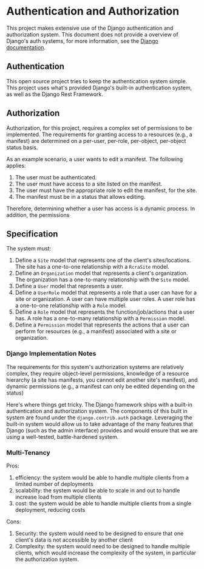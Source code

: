 # Authentication and Authorization

This project makes extensive use of the Django authentication and authorization system.
This document does not provide a overview of Django's auth systems, for more information,
see the [Django documentation](https://docs.djangoproject.com/en/5.0/topics/auth/).

## Authentication

This open source project tries to keep the authentication system simple.
This project uses what's provided Django's built-in authentication system, as well as the Django Rest Framework.

## Authorization

Authorization, for this project, requires a complex set of permissions to be implemented.
The requirements for granting access to a resources (e.g., a manifest) are determined on
a per-user, per-role, per-object, per-object status basis.

As an example scenario, a user wants to edit a manifest. The following applies:

1. The user must be authenticated.
2. The user must have access to a site listed on the manifest.
3. The user must have the appropriate role to edit the manifest, for the site.
4. The manifest must be in a status that allows editing.

Therefore, determining whether a user has access is a dynamic process. In addition, the permissions

## Specification

The system must:

1. Define a `Site` model that represents one of the client's sites/locations.
   The site has a one-to-one relationship with a `RcraSite` model.
2. Define an `Organization` model that represents a client's organization. The organization
   has a one-to-many relationship with the `Site` model.
3. Define a `User` model that represents a user.
4. Define a `UserRole` model that represents a role that a user can have for a site or organization.
   A user can have multiple user roles. A user role has a one-to-one relationship with a `Role` model.
5. Define a `Role` model that represents the function/job/actions that a user has. A role has a one-to-many
   relationship with a `Permission` model.
6. Define a `Permission` model that represents the actions that a user can perform for resources
   (e.g., a manifest) associated with a site or organization.

### Django Implementation Notes

The requirements for this system's authorization systems are relatively complex, they require
object-level permissions, knowledge of a resource hierarchy (a site has manifests, you cannot
edit another site's manifest), and dynamic permissions (e.g., a manifest can only be edited
depending on the status)

Here's where things get tricky. The Django framework ships with a built-in authentication
and authorization system. The components of this built in system are found
under the `django.contrib.auth` package. Leveraging the built-in system would allow us to
take advantage of the many features that Django (such as the admin interface) provides and would
ensure that we are using a well-tested, battle-hardened system.

### Multi-Tenancy

Pros:

1. efficiency: the system would be able to handle multiple clients from a limited number of deployments
2. scalability: the system would be able to scale in and out to handle increase load from multiple clients
3. cost: the system would be able to handle multiple clients from a single deployment, reducing costs

Cons:

1. Security: the system would need to be designed to ensure that one client's data is not accessible by another client
2. Complexity: the system would need to be designed to handle multiple clients, which would
   increase the complexity of the system, in particular the authorization system.
